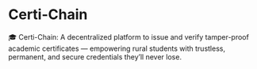 # Certi-Chain
🎓 Certi-Chain: A decentralized platform to issue and verify tamper-proof academic certificates — empowering rural students with trustless, permanent, and secure credentials they’ll never lose.
